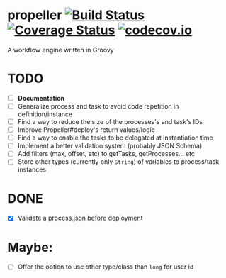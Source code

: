 # propeller [![Build Status](https://travis-ci.org/matheuss/propeller.svg?branch=master)](https://travis-ci.org/matheuss/propeller) [![Coverage Status](https://coveralls.io/repos/github/matheuss/propeller/badge.svg?branch=master)](https://coveralls.io/github/matheuss/propeller?branch=master) [![codecov.io](https://codecov.io/github/matheuss/propeller/coverage.svg?branch=master)](https://codecov.io/github/matheuss/propeller?branch=master)
A workflow engine written in Groovy


# TODO
- [ ] **Documentation**
- [ ] Generalize process and task to avoid code repetition in definition/instance
- [ ] Find a way to reduce the size of the processes's and task's IDs
- [ ] Improve Propeller#deploy's return values/logic
- [ ] Find a way to enable the tasks to be delegated at instantiation time
- [ ] Implement a better validation system (probably JSON Schema)
- [ ] Add filters (max, offset, etc) to getTasks, getProcesses... etc
- [ ] Store other types (currently only `String`) of variables to process/task instances

# DONE
- [X] Validate a process.json before deployment

# Maybe:
- [ ] Offer the option to use other type/class than `long` for user id
